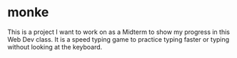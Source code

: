 # monke
This is a project I want to work on as a Midterm to show my progress in this Web Dev class. 
It is a speed typing game to practice typing faster or typing without looking at the keyboard. 

